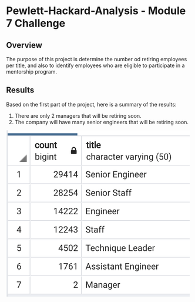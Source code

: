 # Pewlett-Hackard-Analysis - Module 7 Challenge

## Overview

The purpose of this project is determine the number od retiring employees per title, and also to identify employees who are eligible to participate in a mentorship program. 

## Results

Based on the first part of the project, here is a summary of the results:

1. There are only 2 managers that will be retiring soon. 
2. The company will have many senior engineers that will be retiring soon.

![Count of retiring employees by job title](del1.PNG)
